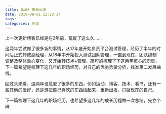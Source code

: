 ```yaml
---
title: 0x00 重新出发
date: 2019-08-01 22:28:37
tags:
categories: 杂谈
---
```


上一次更新博客已经是在2年前，荒废了这么久......

这两年尝试做了很多新的事情，从17年底开始负责平台测试管理，经历了半年的时间后正式转成副经理，从18年中开始投入测试团队管理，一直到现在，团队编制调整及整体重心变化，又开始转技术+管理，简短的梳理了下这两年核心的职责，下一篇希望是梳理下这几年的职场经历，对自己的优劣势做分析，找准第二发展曲线。

回过头来看，这两年也荒废了很多的东西，例如运动、博客、技术、看书，还有一些其他的爱好，还是想把自己喜欢的东西捡起来，重新出发，打破现在的自己。

下一篇梳理下这几年的职场经历，也希望多这几年的成长历程做一次总结，先立个碑